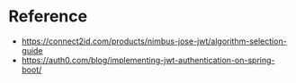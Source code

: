 # Reference
* https://connect2id.com/products/nimbus-jose-jwt/algorithm-selection-guide
* https://auth0.com/blog/implementing-jwt-authentication-on-spring-boot/
